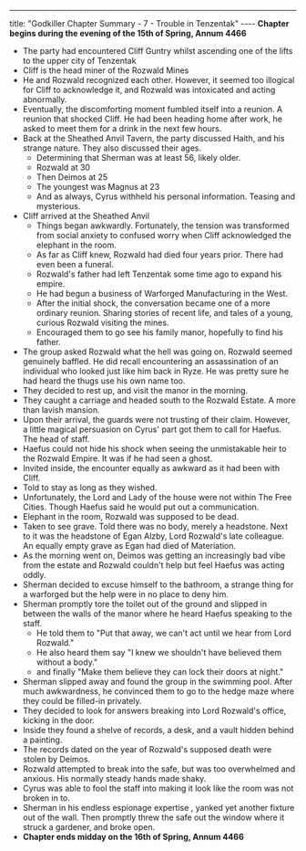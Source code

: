 ---
title: "Godkiller Chapter Summary - 7 - Trouble in Tenzentak"
---- **Chapter begins during the evening of the 15th of Spring, Annum 4466**
- The party had encountered Cliff Guntry whilst ascending one of the lifts to the upper city of Tenzentak
- Cliff is the head miner of the Rozwald Mines
- He and Rozwald recognized each other. However, it seemed too illogical for Cliff to acknowledge it, and Rozwald was intoxicated and acting abnormally.
- Eventually, the discomforting moment fumbled itself into a reunion. A reunion that shocked Cliff. He had been heading home after work, he asked to meet them for a drink in the next few hours.
- Back at the Sheathed Anvil Tavern, the party discussed Haith, and his strange nature. They also discussed their ages. 
	- Determining that Sherman was at least 56, likely older. 
	- Rozwald at 30
	- Then Deimos at 25
	- The youngest was Magnus at 23
	- And as always, Cyrus withheld his personal information. Teasing and mysterious.
- Cliff arrived at the Sheathed Anvil
	- Things began awkwardly. Fortunately, the tension was transformed from social anxiety to confused worry when Cliff acknowledged the elephant in the room.
	- As far as Cliff knew, Rozwald had died four years prior. There had even been a funeral.
	- Rozwald's father had left Tenzentak some time ago to expand his empire.
	- He had begun a business of Warforged Manufacturing in the West.
	- After the initial shock, the conversation became one of a more ordinary reunion. Sharing stories of recent life, and tales of a young, curious Rozwald visiting the mines.
	- Encouraged them to go see his family manor, hopefully to find his father.
- The group asked Rozwald what the hell was going on. Rozwald seemed genuinely baffled. He did recall encountering an assassination of an individual who looked just like him back in Ryze. He was pretty sure he had heard the thugs use his own name too.
- They decided to rest up, and visit the manor in the morning.
- They caught a carriage and headed south to the Rozwald Estate. A more than lavish mansion.
- Upon their arrival, the guards were not trusting of their claim. However, a little magical persuasion on Cyrus' part got them to call for Haefus. The head of staff.
- Haefus could not hide his shock when seeing the unmistakable heir to the Rozwald Empire. It was if he had seen a ghost.
- Invited inside, the encounter equally as awkward as it had been with Cliff.
- Told to stay as long as they wished.
- Unfortunately, the Lord and Lady of the house were not within The Free Cities. Though Haefus said he would put out a communication.
- Elephant in the room, Rozwald was supposed to be dead.
- Taken to see grave. Told there was no body, merely a headstone. Next to it was the headstone of Egan Alzby, Lord Rozwald's late colleague. An equally empty grave as Egan had died of Materiation.
- As the morning went on, Deimos was getting an increasingly bad vibe from the estate and Rozwald couldn't help but feel Haefus was acting oddly.
- Sherman decided to excuse himself to the bathroom, a strange thing for a warforged but the help were in no place to deny him.
- Sherman promptly tore the toilet out of the ground and slipped in between the walls of the manor where he heard Haefus speaking to the staff.
	- He told them to "Put that away, we can't act until we hear from Lord Rozwald."
	- He also heard them say "I knew we shouldn't have believed them without a body."
	- and finally "Make them believe they can lock their doors at night."
- Sherman slipped away and found the group in the swimming pool. After much awkwardness, he convinced them to go to the hedge maze where they could be filled-in privately.
- They decided to look for answers breaking into Lord Rozwald's office, kicking in the door.
- Inside they found a shelve of records, a desk, and a vault hidden behind a painting.
- The records dated on the year of Rozwald's supposed death were stolen by Deimos.
- Rozwald attempted to break into the safe, but was too overwhelmed and anxious. His normally steady hands made shaky.
- Cyrus was able to fool the staff into making it look like the room was not broken in to.
- Sherman in his endless espionage expertise , yanked yet another fixture out of the wall. Then promptly threw the safe out the window where it struck a gardener, and broke open.
- **Chapter ends midday on the 16th of Spring, Annum 4466**
